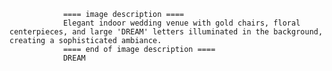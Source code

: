 
                ==== image description ====
                Elegant indoor wedding venue with gold chairs, floral centerpieces, and large 'DREAM' letters illuminated in the background, creating a sophisticated ambiance.
                ==== end of image description ====
                DREAM